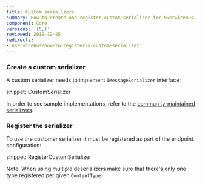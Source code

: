 ```yaml
---
title: Custom serializers
summary: How to create and register custom serializer for NServiceBus.
component: Core
versions: '[5,)'
reviewed: 2019-12-25
redirects:
- nservicebus/how-to-register-a-custom-serializer
---
```



### Create a custom serializer

A custom serializer needs to implement `IMessageSerializer` interface:

snippet: CustomSerializer

In order to see sample implementations, refer to the [community-maintained serializers](/components#derializers).


### Register the serializer

To use the customer serializer it must be registered as part of the endpoint configuration:

snippet: RegisterCustomSerializer

Note: When using multiple deserializers make sure that there's only one type registered per given `ContentType`.